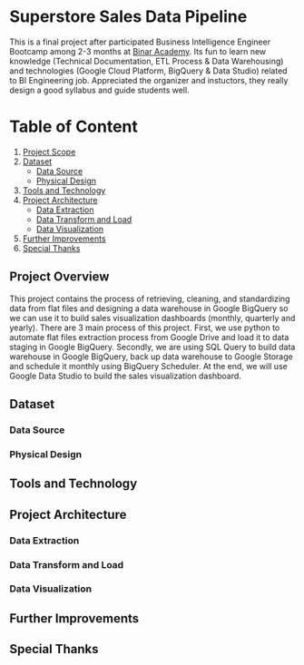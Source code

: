 Superstore Sales Data Pipeline
==============================
This is a final project after participated Business Intelligence Engineer Bootcamp among 2-3 months at [Binar Academy](https://www.binaracademy.com/). Its fun to learn new knowledge (Technical Documentation, ETL Process & Data Warehousing) and technologies (Google Cloud Platform, BigQuery & Data Studio) related to BI Engineering job. Appreciated the organizer and instuctors, they really design a good syllabus and guide students well. 

Table of Content
=================
1. [Project Scope](#project-overview)
2. [Dataset](#dataset)
    -   [Data Source](#data-source)
    -   [Physical Design](#physical-design)
4. [Tools and Technology](#tools-and-technology)
5. [Project Architecture](#project-architecture)
    -   [Data Extraction](#data-extraction)
    -   [Data Transform and Load](#data-transform-and-load)
    -   [Data Visualization](#data-visualization)
6. [Further Improvements](#further-improvements)
7. [Special Thanks](#special-thanks)


## Project Overview
This project contains the process of retrieving, cleaning, and standardizing data from flat files and designing a data warehouse in Google BigQuery so     we can use it to build sales visualization dashboards (monthly, quarterly and yearly). There are 3 main process of this project. First, we use python to automate flat files extraction process from Google Drive and load it to data staging in Google BigQuery. Secondly, we are using SQL Query to build data warehouse in Google BigQuery, back up data warehouse to Google Storage and schedule it monthly using BigQuery Scheduler. At the end, we will use Google Data Studio to build the sales visualization dashboard.


## Dataset
  ### Data Source
  ### Physical Design

## Tools and Technology
## Project Architecture
  ### Data Extraction
  ### Data Transform and Load
  ### Data Visualization

## Further Improvements
## Special Thanks
